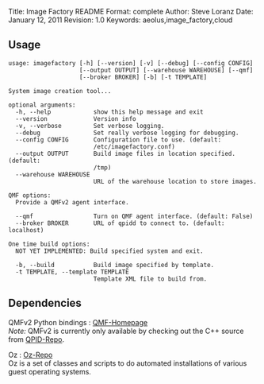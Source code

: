 Title: Image Factory README
Format: complete
Author: Steve Loranz
Date: January 12, 2011
Revision: 1.0
Keywords: aeolus,image_factory,cloud

## Usage ##

	usage: imagefactory [-h] [--version] [-v] [--debug] [--config CONFIG]
	                    [--output OUTPUT] [--warehouse WAREHOUSE] [--qmf]
	                    [--broker BROKER] [-b] [-t TEMPLATE]
	
	System image creation tool...
	
	optional arguments:
	  -h, --help            show this help message and exit
	  --version             Version info
	  -v, --verbose         Set verbose logging.
	  --debug               Set really verbose logging for debugging.
	  --config CONFIG       Configuration file to use. (default:
	                        /etc/imagefactory.conf)
	  --output OUTPUT       Build image files in location specified. (default:
	                        /tmp)
	  --warehouse WAREHOUSE
	                        URL of the warehouse location to store images.
	
	QMF options:
	  Provide a QMFv2 agent interface.
	
	  --qmf                 Turn on QMF agent interface. (default: False)
	  --broker BROKER       URL of qpidd to connect to. (default: localhost)
	
	One time build options:
	  NOT YET IMPLEMENTED: Build specified system and exit.
	
	  -b, --build           Build image specified by template.
	  -t TEMPLATE, --template TEMPLATE
	                        Template XML file to build from.
	
## Dependencies ##

QMFv2 Python bindings
: [QMF-Homepage][]  
*Note:* QMFv2 is currently only available by checking out the C++ source from [QPID-Repo][].

Oz
: [Oz-Repo][]  
Oz is a set of classes and scripts to do automated installations of various
guest operating systems.


[QMF-Homepage]: https://cwiki.apache.org/qpid/qpid-management-framework.html
[QPID-Repo]: https://svn.apache.org/repos/asf/qpid/trunk/qpid/cpp/
[Oz-Repo]: https://github.com/clalancette/oz